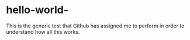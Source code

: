 # hello-world-
This is the generic test that Github has assigned me to perform in order to understand how all this works. 
